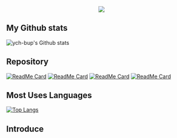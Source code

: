 <div align=center>
  <img align="center" border-radius="70%" object-fit="cover" src="https://avatars3.githubusercontent.com/u/67253200?s=460&u=e4b9b936e41c78e772a154c8fd40ebf1166d4fc6&v=4">
</div>

## My Github stats

![ych-bup's Github stats](https://github-readme-stats.vercel.app/api?username=ych-bup&show_icons=true&theme=tokyonight)&nbsp;

## Repository

[![ReadMe Card](https://github-readme-stats.vercel.app/api/pin/?username=ych-bup&repo=Ich.BOT)](https://github.com/ych-bup/Ich.BOT)
[![ReadMe Card](https://github-readme-stats.vercel.app/api/pin/?username=ych-bup&repo=moon-phase)](https://github.com/ych-bup/moon-phase)
[![ReadMe Card](https://github-readme-stats.vercel.app/api/pin/?username=ych-bup&repo=Ich-DOCS)](https://github.com/ych-bup/Ich-DOCS)
[![ReadMe Card](https://github-readme-stats.vercel.app/api/pin/?username=ych-bup&repo=ych-bup)](https://github.com/ych-bup/ych-bup)

## Most Uses Languages

[![Top Langs](https://github-readme-stats.vercel.app/api/top-langs/?username=ych-bup&langs_count=8)](https://github.com/ych-bup/Ich.BOT)

## Introduce

